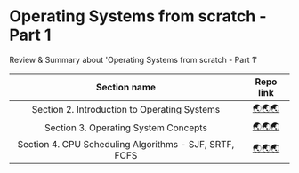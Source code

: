 # Operating Systems from scratch - Part 1
Review & Summary about 'Operating Systems from scratch - Part 1'

|                 Section name                 |                                                                            Repo link                                                                            |
|:--------------------------------------------:|:---------------------------------------------------------------------------------------------------------------------------------------------------------------:|
| Section 2. Introduction to Operating Systems | [🌏🌏🌏](https://github.com/seonghwan7694/Udemy/tree/main/Operating%20Systems%20from%20scratch%20-%20Part%201/Section%202.%20Introduction%20to%20Operating%20Systems) |
|     Section 3. Operating System Concepts     |      [🌏🌏🌏](https://github.com/seonghwan7694/Udemy/tree/main/Operating%20Systems%20from%20scratch%20-%20Part%201/Section%203.%20Operating%20System%20Concepts)      |
|     Section 4. CPU Scheduling Algorithms - SJF, SRTF, FCFS     |      [🌏🌏🌏](https://github.com/seonghwan7694/Udemy/tree/main/Operating%20Systems%20from%20scratch%20-%20Part%201/Section%204.%20CPU%20Scheduling%20Algorithms%20-%20SJF%2C%20SRTF%2C%20FCFS)      |